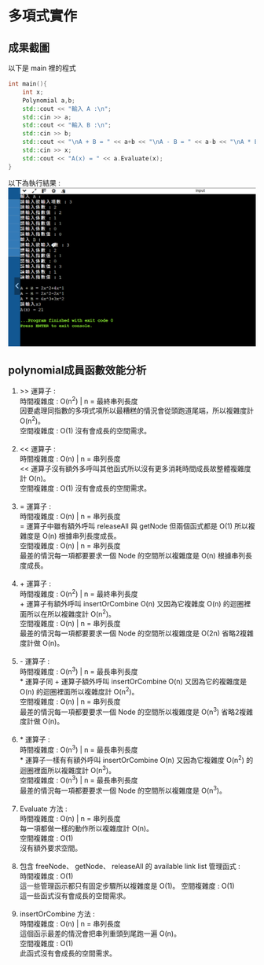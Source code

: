 # 多項式實作
## 成果截圖
以下是 main 裡的程式
```cpp
int main(){
    int x;
    Polynomial a,b;
    std::cout << "輸入 A :\n";
    std::cin >> a;
    std::cout << "輸入 B :\n";
    std::cin >> b;
    std::cout << "\nA + B = " << a+b << "\nA - B = " << a-b << "\nA * B = " << a*b << "\n請輸入x";
    std::cin >> x;
    std::cout << "A(x) = " << a.Evaluate(x);
}
```
以下為執行結果 : 
![image](https://github.com/ChiHangXie/datastruckture_HM/blob/main/HM3/polynomial/%E8%9E%A2%E5%B9%95%E6%93%B7%E5%8F%96%E7%95%AB%E9%9D%A2%202025-08-10%20031421.png)

## polynomial成員函數效能分析
1. \>> 運算子 :  <br>
時間複雜度 : O(n<sup>2</sup>) | n = 最終串列長度  <br>
因要處理同指數的多項式項所以最糟糕的情況會從頭跑道尾端，所以複雜度計 O(n<sup>2</sup>)。  <br>
空間複雜度 : O(1)
沒有會成長的空間需求。 <br> <br>
2. << 運算子 :  <br>
時間複雜度 : O(n) | n = 串列長度  <br>
<< 運算子沒有額外多呼叫其他函式所以沒有更多消耗時間成長故整體複雜度計 O(n)。  <br>
空間複雜度 : O(1)
沒有會成長的空間需求。 <br> <br>
3. \= 運算子 :  <br>
時間複雜度 : O(n) | n = 串列長度  <br>
\= 運算子中雖有額外呼叫 releaseAll 與 getNode 但兩個函式都是 O(1) 所以複雜度是 O(n) 根據串列長度成長。  <br>
空間複雜度 : O(n) | n = 串列長度  <br>
最差的情況每一項都要要求一個 Node 的空間所以複雜度是 O(n) 根據串列長度成長。 <br> <br>
4. \+ 運算子 :  <br>
時間複雜度 : O(n<sup>2</sup>) | n = 最終串列長度  <br>
\+ 運算子有額外呼叫 insertOrCombine O(n) 又因為它複雜度 O(n) 的迴圈裡面所以在所以複雜度計 O(n<sup>2</sup>)。  <br>
空間複雜度 : O(n) | n = 串列長度  <br>
最差的情況每一項都要要求一個 Node 的空間所以複雜度是 O(2n) 省略2複雜度計做 O(n)。 <br> <br>
5. \- 運算子 :  <br>
時間複雜度 : O(n<sup>3</sup>) | n = 最長串列長度  <br>
\* 運算子同 \+ 運算子額外呼叫 insertOrCombine O(n) 又因為它的複雜度是 O(n) 的迴圈裡面所以複雜度計 O(n<sup>2</sup>)。  <br>
空間複雜度 : O(n) | n = 串列長度  <br>
最差的情況每一項都要要求一個 Node 的空間所以複雜度是 O(n<sup>3</sup>) 省略2複雜度計做 O(n)。 <br> <br>
6. \* 運算子 :  <br>
時間複雜度 :  O(n<sup>3</sup>) | n = 最長串列長度  <br>
\* 運算子一樣有有額外呼叫 insertOrCombine O(n) 又因為它複雜度 O(n<sup>2</sup>) 的迴圈裡面所以複雜度計 O(n<sup>3</sup>)。  <br>
空間複雜度 : O(n<sup>3</sup>) | n = 最長串列長度  <br>
最差的情況每一項都要要求一個 Node 的空間所以複雜度是 O(n<sup>3</sup>)。 <br> <br>
7. Evaluate 方法 :  <br>
時間複雜度 :  O(n) | n = 串列長度  <br>
每一項都做一樣的動作所以複雜度計 O(n)。  <br>
空間複雜度 : O(1)  <br>
沒有額外要求空間。 <br> <br>
8. 包含 freeNode、 getNode、 releaseAll 的 available link list 管理函式 :  <br>
時間複雜度 : O(1)  <br>
這一些管理函示都只有固定步驟所以複雜度是 O(1)。
空間複雜度 : O(1)  <br>
這一些函式沒有會成長的空間需求。  <br>  <br>
9. insertOrCombine 方法 : <br>
時間複雜度 : O(n) | n = 串列長度 <br>
這個函示最差的情況會把串列重頭到尾跑一遍 O(n)。  <br>
空間複雜度 : O(1)  <br>
此函式沒有會成長的空間需求。
